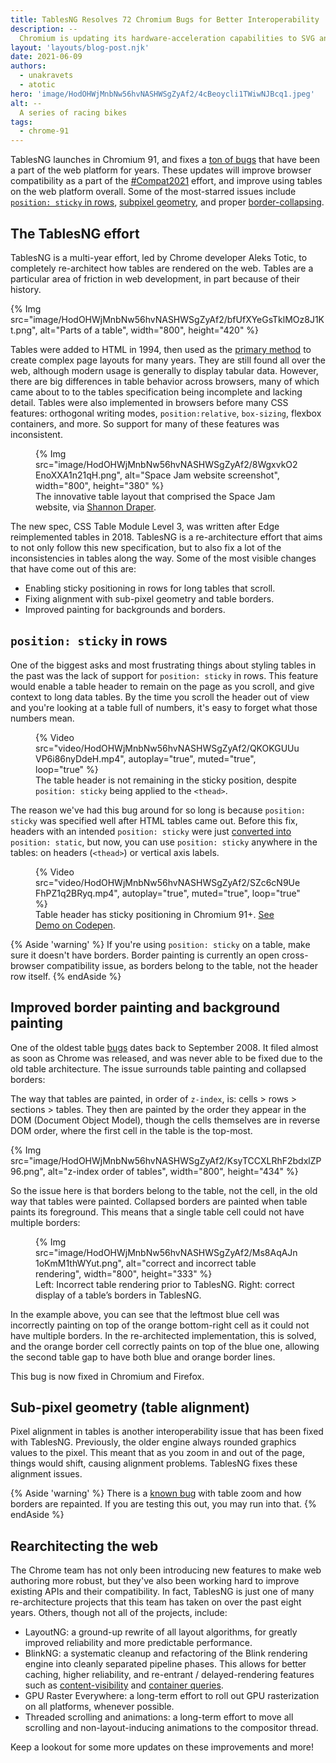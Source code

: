 ```yaml
---
title: TablesNG Resolves 72 Chromium Bugs for Better Interoperability
description: --
  Chromium is updating its hardware-acceleration capabilities to SVG animations, percentage-based transformations, clip-path, background images, and more.
layout: 'layouts/blog-post.njk'
date: 2021-06-09
authors:
  - unakravets
  - atotic
hero: 'image/HodOHWjMnbNw56hvNASHWSgZyAf2/4cBeoycli1TWiwNJBcq1.jpeg'
alt: --
  A series of racing bikes
tags:
  - chrome-91
---
```


TablesNG launches in Chromium 91, and fixes a [ton of
bugs](https://bugs.chromium.org/p/chromium/issues/list?q=label%3ATarget-TablesNG&can=2)
that have been a part of the web platform for years. These updates will improve
browser compatibility as a part of the
[#Compat2021](https://web.dev/compat2021/) effort, and improve using tables on
the web platform overall. Some of the most-starred issues include [`position:
sticky` in
rows](https://bugs.chromium.org/p/chromium/issues/detail?id=702927&q=label%3ATarget-TablesNG&can=2&sort=pri),
[subpixel
geometry](https://bugs.chromium.org/p/chromium/issues/detail?id=377847&q=label%3ATarget-TablesNG&can=2&sort=pri),
and proper
[border-collapsing](https://bugs.chromium.org/p/chromium/issues/detail?id=2902&q=label%3ATarget-TablesNG&can=2&sort=pri).

## The TablesNG effort

TablesNG is a multi-year effort, led by Chrome developer Aleks Totic, to
completely re-architect how tables are rendered on the web. Tables are a
particular area of friction in web development, in part because of their
history. 

{% Img src="image/HodOHWjMnbNw56hvNASHWSgZyAf2/bfUfXYeGsTklMOz8J1Kt.png",
alt="Parts of a table", width="800", height="420" %}

Tables were added to HTML in 1994, then used as the [primary
method](https://codeburst.io/a-brief-history-of-trends-in-web-design-845b6acb35bc)
to create complex page layouts for many years. They are still found all over the web, 
although modern usage is generally to display tabular data.
However, there are big differences in table behavior across browsers, 
many of which came about to to the tables specification being incomplete and lacking detail.
Tables were also implemented in browsers before many CSS features:
orthogonal writing modes, `position:relative`, `box-sizing`, flexbox containers,
and more. So support for many of these features was inconsistent.

<figure>
{% Img src="image/HodOHWjMnbNw56hvNASHWSgZyAf2/8WgxvkO2EnoXXA1n21qH.png",
alt="Space Jam website screenshot", width="800", height="380" %}
<figcaption>The innovative table layout that comprised the Space Jam website, via <a href="https://codeburst.io/a-brief-history-of-trends-in-web-design-845b6acb35bc">Shannon Draper</a>.
</figcaption>
</figure>

The new spec, CSS Table Module Level 3, was written after Edge
reimplemented tables in 2018. TablesNG is a re-architecture effort that
aims to not only follow this new specification, but to also fix a lot of the
inconsistencies in tables along the way. Some of the most visible changes that
have come out of this are:

- Enabling sticky positioning in rows for long tables that scroll.
- Fixing alignment with sub-pixel geometry and table borders.
- Improved painting for backgrounds and borders.

## `position: sticky` in rows

One of the biggest asks and most frustrating things about styling tables in the
past was the lack of support for `position: sticky` in rows. This feature would enable
a table header to remain on the page as you scroll, and give context to long
data tables. By the time you scroll the header out of view and you're looking at
a table full of numbers, it's easy to forget what those numbers mean.

<figure>
{% Video src="video/HodOHWjMnbNw56hvNASHWSgZyAf2/QKOKGUUuVP6i86nyDdeH.mp4", autoplay="true", muted="true", loop="true"  %}
<figcaption>
The table header is not remaining in the sticky position, despite <code>position: sticky</code> being applied to the <code>&lt;thead&gt;</code>.</figcaption>
</figure>

The reason we've had this bug around for so long is because `position: sticky`
was specified well after HTML tables came out. Before this fix, headers with an
intended `position: sticky` were just [converted
into](https://github.com/w3c/csswg-drafts/issues/3136) `position: static`, but
now, you can use `position: sticky` anywhere in the tables: on headers (`<thead>`) or
vertical axis labels. 

<figure>
{% Video src="video/HodOHWjMnbNw56hvNASHWSgZyAf2/SZc6cN9UeFhPZ1q2BRyq.mp4", autoplay="true", muted="true", loop="true"  %}
<figcaption>
Table header has sticky positioning in Chromium 91+. <a href="https://codepen.io/una/pen/zYZdgMJ">See Demo on
Codepen</a>.
</figcaption>
</figure>

{% Aside 'warning' %} 
If you're using `position: sticky` on a table, make sure
it doesn't have borders. Border painting is currently an open cross-browser
compatibility issue, as borders belong to the table, not the header row itself.
{% endAside %}



## Improved border painting and background painting

One of the oldest table
[bugs](https://bugs.chromium.org/p/chromium/issues/detail?id=2902) dates
back to September 2008. It filed almost as soon as Chrome was released, and was
never able to be fixed due to the old table architecture. The issue surrounds
table painting and collapsed borders:

The way that tables are painted, in order of `z-index`, is: cells > rows >
sections > tables. They then are painted by the order they appear in the DOM
(Document Object Model), though the cells themselves are in reverse DOM order,
where the first cell in the table is the top-most.

{% Img src="image/HodOHWjMnbNw56hvNASHWSgZyAf2/KsyTCCXLRhF2bdxlZP96.png",
alt="z-index order of tables", width="800", height="434" %}

So the issue here is that borders belong to the table, not the cell, in the old
way that tables were painted. Collapsed borders are painted when table paints its foreground. 
This means that a single table cell could not have
multiple borders:

<figure>
{% Img src="image/HodOHWjMnbNw56hvNASHWSgZyAf2/Ms8AqAJn1oKmM1thWYut.png",
alt="correct and incorrect table rendering", width="800", height="333" %}
<figcaption>Left: Incorrect table rendering prior to TablesNG. Right: correct display of a table’s borders in TablesNG.</figcaption>
</figure>


In the example above, you can see that the leftmost blue cell was incorrectly
painting on top of the orange bottom-right cell as it could not have multiple
borders. In the re-architected implementation, this is solved, and the orange
border cell correctly paints on top of the blue one, allowing the second table
gap to have both blue and orange border lines.

This bug is now fixed in Chromium and Firefox.

## Sub-pixel geometry (table alignment)

Pixel alignment in tables is another interoperability issue that has been fixed
with TablesNG. Previously, the older engine always rounded graphics values to
the pixel. This meant that as you zoom in and out of the page, things would
shift, causing alignment problems. TablesNG fixes these alignment issues.

{% Aside 'warning' %} 
There is a [known bug](https://bugs.chromium.org/p/chromium/issues/detail?id=1201762) with table zoom and how borders are
repainted. If you are testing this out, you may run into that. {% endAside %}

## Rearchitecting the web

The Chrome team has not only been introducing new features to make web authoring
more robust, but they've also been working hard to improve existing APIs and
their compatibility. In fact, TablesNG is just one of many re-architecture
projects that this team has taken on over the past eight years. Others, though
not all of the projects, include:

- LayoutNG: a ground-up rewrite of all layout algorithms, for greatly improved
reliability and more predictable performance. 
- BlinkNG: a systematic cleanup and
refactoring of the Blink rendering engine into cleanly separated pipeline
phases. This allows for better caching, higher reliability, and re-entrant /
delayed-rendering features such as [content-visibility](/content-visibility/)
and [container queries](/new-responsive/). 
- GPU Raster Everywhere: a long-term
effort to roll out GPU rasterization on all platforms, whenever possible.
- Threaded scrolling and animations: a long-term effort to move all scrolling and
non-layout-inducing animations to the compositor thread.

Keep a lookout for some more updates on these improvements and more!
